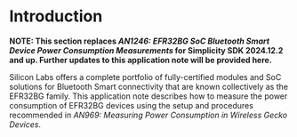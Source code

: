 # Introduction

**NOTE: This section replaces *AN1246: EFR32BG SoC Bluetooth Smart Device Power Consumption Measurements* for Simplicity SDK 2024.12.2 and up. Further updates to this application note will be provided here.**

Silicon Labs offers a complete portfolio of fully-certified modules and SoC solutions for Bluetooth Smart connectivity that are known collectively as the EFR32BG family. This application note describes how to measure the power consumption of EFR32BG devices using the setup and procedures recommended in *AN969: Measuring Power Consumption in Wireless Gecko Devices*.
